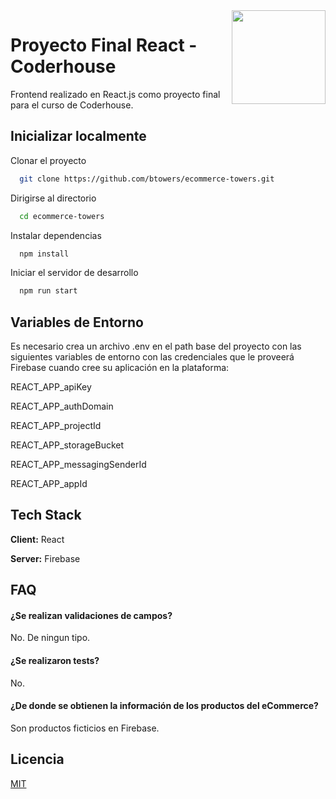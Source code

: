 <img src="https://upload.wikimedia.org/wikipedia/commons/thumb/4/47/React.svg/1200px-React.svg.png" width="150px" align="right" />

# Proyecto Final React - Coderhouse

Frontend realizado en React.js como proyecto final para el curso de Coderhouse.

## Inicializar localmente

Clonar el proyecto

```bash
  git clone https://github.com/btowers/ecommerce-towers.git
```

Dirigirse al directorio

```bash
  cd ecommerce-towers
```

Instalar dependencias

```bash
  npm install
```

Iniciar el servidor de desarrollo

```bash
  npm run start
```

## Variables de Entorno

Es necesario crea un archivo .env en el path base del proyecto con las siguientes variables de entorno con las credenciales que le proveerá Firebase cuando cree su aplicación en la plataforma:

REACT_APP_apiKey

REACT_APP_authDomain

REACT_APP_projectId

REACT_APP_storageBucket

REACT_APP_messagingSenderId

REACT_APP_appId

## Tech Stack

**Client:** React

**Server:** Firebase

## FAQ

#### ¿Se realizan validaciones de campos?

No. De ningun tipo.

#### ¿Se realizaron tests?

No.

#### ¿De donde se obtienen la información de los productos del eCommerce?

Son productos ficticios en Firebase.

## Licencia

[MIT](https://choosealicense.com/licenses/mit/)
